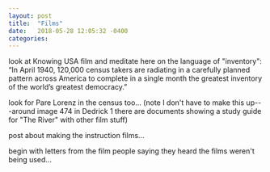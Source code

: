 ```yaml
---
layout: post
title:  "Films"
date:   2018-05-28 12:05:32 -0400
categories:
---
```


look at Knowing USA film and meditate here on the language of "inventory": “In April 1940, 120,000 census takers are radiating in a carefully planned pattern across America to complete in a single month the greatest inventory of the world’s greatest democracy.”

<!-- Bureau of the Census, “Know Your USA” (1940)-->


look for Pare Lorenz in the census too... (note I don't have to make this up---around image 474 in Dedrick 1 there are documents showing a study guide for "The River" with other film stuff)

post about making the instruction films...

begin with letters from the film people saying they heard the films weren't being used...
